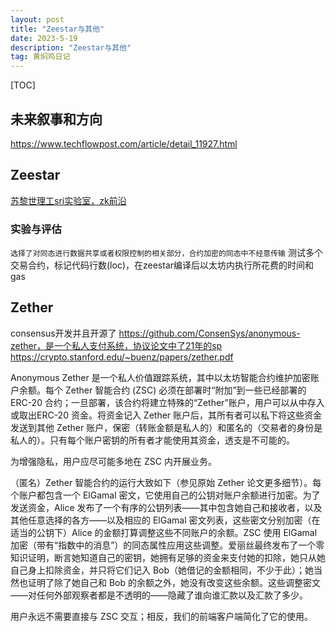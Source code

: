 ```yaml
---
layout: post
title: "Zeestar与其他"
date: 2023-5-19
description: "Zeestar与其他"
tag: 黄焖鸡日记
---   
```


[TOC]



## 未来叙事和方向
https://www.techflowpost.com/article/detail_11927.html

## Zeestar
[苏黎世理工sri实验室，zk前沿](https://github.com/eth-sri)
### 实验与评估
`选择了对同态进行数据共享或者权限控制的相关部分，合约加密的同态中不经意传输`
测试多个交易合约，标记代码行数(loc)，在zeestar编译后以太坊内执行所花费的时间和gas


## Zether
consensus开发并且开源了
https://github.com/ConsenSys/anonymous-zether，是一个私人支付系统，协议论文中了21年的sp
https://crypto.stanford.edu/~buenz/papers/zether.pdf 

Anonymous Zether 是一个私人价值跟踪系统，其中以太坊智能合约维护加密账户余额。每个 Zether 智能合约 (ZSC) 必须在部署时“附加”到一些已经部署的 ERC-20 合约；一旦部署，该合约将建立特殊的“Zether”账户，用户可以从中存入或取出ERC-20 资金。将资金记入 Zether 账户后，其所有者可以私下将这些资金发送到其他 Zether 账户，保密（转账金额是私人的）和匿名的（交易者的身份是私人的）。只有每个账户密钥的所有者才能使用其资金，透支是不可能的。

为增强隐私，用户应尽可能多地在 ZSC 内开展业务。

（匿名）Zether 智能合约的运行大致如下（参见原始 Zether 论文更多细节）。每个账户都包含一个 ElGamal 密文，它使用自己的公钥对账户余额进行加密。为了发送资金，Alice 发布了一个有序的公钥列表——其中包含她自己和接收者，以及其他任意选择的各方——以及相应的 ElGamal 密文列表，这些密文分别加密（在适当的公钥下）Alice 的金额打算调整这些不同账户的余额。ZSC 使用 ElGamal 加密（带有“指数中的消息”）的同态属性应用这些调整。爱丽丝最终发布了一个零知识证明，断言她知道自己的密钥，她拥有足够的资金来支付她的扣除，她只从她自己身上扣除资金，并只将它们记入 Bob（她借记的金额相同，不少于此）；她当然也证明了除了她自己和 Bob 的余额之外，她没有改变这些余额。这些调整密文——对任何外部观察者都是不透明的——隐藏了谁向谁汇款以及汇款了多少。

用户永远不需要直接与 ZSC 交互；相反，我们的前端客户端简化了它的使用。
